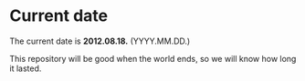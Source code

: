 # Current date

The current date is **2012.08.18.** (YYYY.MM.DD.)

This repository will be good when the world ends, so we will know how long it lasted.
